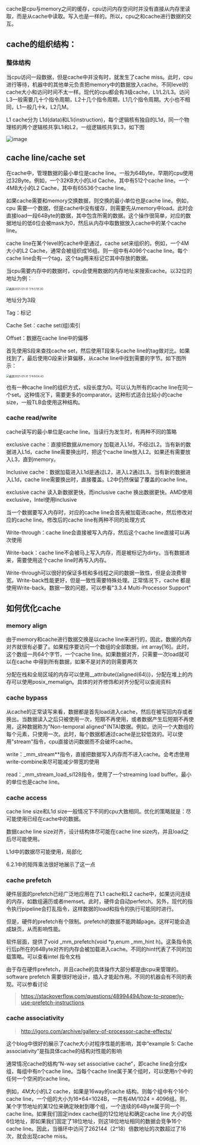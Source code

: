 cache是cpu与memory之间的缓存，cpu访问内存空间时并没有直接从内存里读取，而是从cache中读取。写入也是一样的。所以，cpu之和cache进行数据的交互。

## cache的组织结构：

### 整体结构

当cpu访问一段数据，但是cache中并没有时，就发生了cache miss。此时，cpu进行等待，机器中的其他单元负责把memory中的数据放入cache。不同level的cache大小和访问时间不太一样。现代的cpu都会有3级cache，L1/L2/L3。访问L3一般需要几十个指令周期，L2十几个指令周期，L1几个指令周期。大小也不相同，L1一般几十k，L2几M。

L1 cache分为 L1d(data)和L1i(instruction)，每个逻辑核有独自的L1d，同一个物理核的两个逻辑核共享L1i和L2，一组逻辑核共享L3，如下图

![image](cache.assets/image-1484845.png)



## cache line/cache set

在cache中，管理数据的最小单位是cache line。一般为64Byte，早期的cpu使用过32Byte。例如，一个32KB大小的Lid Cache，其中有512个cache line。一个4MB大小的L2 Cache，其中有65536个cache line。

如果cache需要和memory交换数据，则交换的最小单位也是cache line。例如，cpu 需要一个数据，但是cache中没有缓存，则需要先从memory中load。此时会直接load一段64Byte的数据，其中包含所需的数据。这个操作很简单，对应的数据地址的低6位会被mask为0，然后从内存中取数据放入cache中的某个cache line。

cache line在某个level的cache中是通过，cache set来组织的。例如，一个4M大小的L2 Cache，通常会被组织成16组。则一组中有4096个cache line。每个cache line会有一个tag，这个tag用来标记它其中存放的数据。

当cpu需要内存中的数据时，cpu会使用数据的内存地址来搜索cache。以32位的地址为例：

<img src="../../Desktop/截屏2021-01-31 下午3.55.30.png" alt="截屏2021-01-31 下午3.55.30" style="zoom:50%;" />

地址分为3段

Tag：标记

Cache Set：cache set(组)索引

Offset：数据在cache line中的偏移

首先使用S段来查找cache set，然后使用T段来与cache line的tag做对比。如果找到了，最后使用O段来计算偏移，从cache line中找到需要的字节。如下图所示：

<img src="../../Desktop/截屏2021-01-31 下午9.04.43.png" alt="截屏2021-01-31 下午9.04.43" style="zoom:50%;" />

也有一种cache line的组织方式，s段长度为0。可以认为所有的cache line在同一个set。这种情况下，需要更多的comparator。这种形式适合比较小的cache size，一般TLB会使用这种结构。

### cache read/write

cache读写的最小单位是cache line。当读行为发生时，有两种不同的策略

exclusive cache：直接把数据从memory 加载进入L1d，不经过L2。当有新的数据进入L1d，cache line需要换出时，把这个cache line放入L2。如果还有需要放入L3，直到memory。

Inclusive cache：数据加载进入L1d是通过L2，进入L2通过L3。当有新的数据进入L1d，cache line需要换出时，直接覆盖。L2中仍然保留了覆盖的cache line。

exclusive cache 读入新数据更快，而inclusive cache 换出数据更快。AMD使用exclusive，Intel使用Inclusive



当一个数据要写入内存时，对应的cache line会首先被加载进cache，然后修改对应的cache line。修改后的cache line有两种不同的处理方式

Write-through：cache line会直接被写入内存，然后这个cache line直接可以再次使用

Write-back：cache line不会被马上写入内存，而是被标记为dirty。当有数据进来，需要使用这个cache line时再写入内存。

Write-through可以很好的保证多核和多线程之间的数据一致性，但是会浪费带宽。Write-back性能更好，但是一致性需要特殊处理。正常情况下，cache 都是使用Write-back。数据一致的问题，可以参看"3.3.4 Multi-Processor Support"



## 如何优化cache

### memory align

由于memory和cache进行数据交换是以cache line来进行的，因此，数据的内存对齐就很有必要了。如果程序要访问一个数组的全部数据，int array[16]。此时，这个数组一共64个字节，一个cache line。如果数据对齐，只需要一次load就可以在cache 中得到所有数据，如果不是对齐的则需要两次

分配在栈和全局区域的内存可以使用__attribute((aligned(64)))，分配在堆上的内存可以使用posix_memalign。具体的对齐修饰和对齐分配可以查阅资料

### cache bypass

从cache的正常读写来看，数据都是首先load进入cache，然后在被写回内存或者换出。当数据读入之后只被使用一次，短期不再使用，或者数据产生后短期不再使用，这种数据称为"Non-temporal aligned"(NTA)数据。例如，访问一个大数组的每个元素，只使用一次。此时，每个数据都通过cache是比较低效的。可以使用"stream"指令，cpu直接访问数据而不会破坏cache。

write：_mm_stream**指令，直接把数据写入内存而不进入cache。会考虑使用write-combine来尽可能减少带宽的使用

read：_mm_stream_load_si128指令，使用了一个streaming load buffer。最小的单位也是cache line。

### cache access

cache line size和L1d size一般情况下不同的cpu大致相同。优化的策略就是：尽可能使用已经在cache中的数据。

数据cache line size对齐，设计结构体尽可能在cache line size内，并且load之后尽可能使用。

L1d中的数据尽可能使用，局部化

6.2.1中的矩阵乘法很好地展示了这一点

### cache prefetch

硬件层面的prefetch已经广泛地应用在了L1 cache和L2 cache中，如果访问连续的内存，如数组遍历或者memset。此时，硬件会自动perfetch。另外，现代的指令执行pipeline会打乱指令，这样数据的load和指令的执行可能同时进行。

但是，硬件的prefetch有个限制。prefetch的数据不能跨越page。这样可能会造成缺页，从而影响性能。

软件层面，提供了void _mm_prefetch(void *p,enum _mm_hint h)。这条指令执行后p所在的64Byte对齐的内存会被加载进入cache。不同的hint代表了不同的加载策略。可以查看intel 指令文档

由于存在硬件prefetch，并且cache的具体操作大部分都是由cpu来管理的。software prefetch 需要很好地设计，插入才能起作用。不同的机器会有不同的表现。可以参看讨论

> https://stackoverflow.com/questions/48994494/how-to-properly-use-prefetch-instructions

### cache associativity

> http://igoro.com/archive/gallery-of-processor-cache-effects/

这个blog中很好的展示了cache大小对程序性能的影响，其中“example 5: Cache associativity”是指具体cache的结构对性能的影响

通常情况cache的结构“N-way set associative cache”，即cache line会分成x组，每组中有n个cache line。当每个cache line属于某个组时，可以使用n个中的任何一个空闲的cache line。

例如，4M大小的L2 cache，如果是16way的cache 结构。则每个组中有个16个cache line，一个组的大小为16*64=1024B，一共有4M/1024 = 4096组。则，某个字节地址的某12位来确定映射到哪个组，一个连续的64Byte属于同一个cache line。如果我们固定index cache组的12位地址和确定cache line 大小的低6位地址，即如果我们固定了18位地址，则这18位地址相同的数据会竞争16个cache line。因此，当循环中访问了262144（2^18）倍数地址的次数超过了16次，就会出现cache miss。